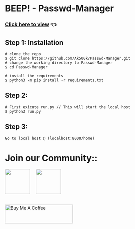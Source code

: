 # BEEP! - Passwd-Manager
### [Click here to view](https://passwdmanager.herokuapp.com/) 👈


## Step 1: Installation

```console
# clone the repo
$ git clone https://github.com/Ak500k/Passwd-Manager.git
# change the working directory to Passwd-Manager
$ cd Passwd-Manager

# install the requirements
$ python3 -m pip install -r requirements.txt
```


## Step 2: 
```
# First exicute run.py // This will start the local host
$ python3 run.py
```
## Step 3: 
```
Go to local host @ (localhost:8000/home)
```


# Join our Community:: 
<a href="https://t.me/+cEvv7j4re49jNGZl">
    <img width="80px" src="https://www.vectorlogo.zone/logos/telegram/telegram-icon.svg" /></a>&ensp;&nbsp;&nbsp;
    <a href="https://www.instagram.com/geeky.ak/">
    <img width="80px" src="https://www.vectorlogo.zone/logos/instagram/instagram-icon.svg" />

<br>
    
<br><a href="https://www.buymeacoffee.com/GeekyAk" target="_blank"><img src="https://cdn.buymeacoffee.com/buttons/v2/default-yellow.png" alt="Buy Me A Coffee" style="height: 60px !important;width: 217px !important;" ></a>
